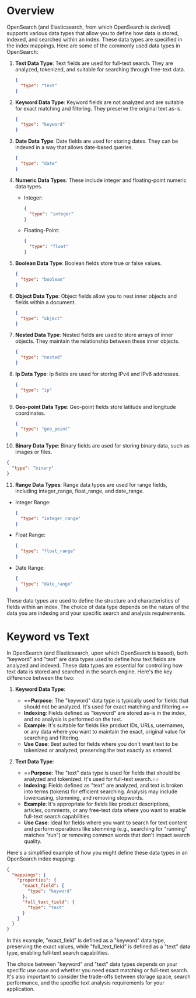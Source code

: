# Overview

OpenSearch (and Elasticsearch, from which OpenSearch is derived) supports various data types that allow you to define how data is stored, indexed, and searched within an index. These data types are specified in the index mappings. Here are some of the commonly used data types in OpenSearch:

1. **Text Data Type**: Text fields are used for full-text search. They are analyzed, tokenized, and suitable for searching through free-text data.

   ```json
   {
     "type": "text"
   }
   ```

2. **Keyword Data Type**: Keyword fields are not analyzed and are suitable for exact matching and filtering. They preserve the original text as-is.

   ```json
   {
     "type": "keyword"
   }
   ```

3. **Date Data Type**: Date fields are used for storing dates. They can be indexed in a way that allows date-based queries.

   ```json
   {
     "type": "date"
   }
   ```

4. **Numeric Data Types**: These include integer and floating-point numeric data types.

   - Integer:
     ```json
     {
       "type": "integer"
     }
     ```

   - Floating-Point:
     ```json
     {
       "type": "float"
     }
     ```

5. **Boolean Data Type**: Boolean fields store true or false values.

   ```json
   {
     "type": "boolean"
   }
   ```

6. **Object Data Type**: Object fields allow you to nest inner objects and fields within a document.

   ```json
   {
     "type": "object"
   }
   ```

7. **Nested Data Type**: Nested fields are used to store arrays of inner objects. They maintain the relationship between these inner objects.

   ```json
   {
     "type": "nested"
   }
   ```

8. **Ip Data Type**: Ip fields are used for storing IPv4 and IPv6 addresses.

   ```json
   {
     "type": "ip"
   }
   ```

9. **Geo-point Data Type**: Geo-point fields store latitude and longitude coordinates.

   ```json
   {
     "type": "geo_point"
   }
   ```

10. **Binary Data Type**: Binary fields are used for storing binary data, such as images or files.

   ```json
   {
     "type": "binary"
   }
   ```

11. **Range Data Types**: Range data types are used for range fields, including integer_range, float_range, and date_range.

   - Integer Range:
     ```json
     {
       "type": "integer_range"
     }
     ```

   - Float Range:
     ```json
     {
       "type": "float_range"
     }
     ```

   - Date Range:
     ```json
     {
       "type": "date_range"
     }
     ```

These data types are used to define the structure and characteristics of fields within an index. The choice of data type depends on the nature of the data you are indexing and your specific search and analysis requirements.
# Keyword vs Text
In OpenSearch (and Elasticsearch, upon which OpenSearch is based), both "keyword" and "text" are data types used to define how text fields are analyzed and indexed. These data types are essential for controlling how text data is stored and searched in the search engine. Here's the key difference between the two:

1. **Keyword Data Type**:
   - ==**Purpose**: The "keyword" data type is typically used for fields that should not be analyzed. It's used for exact matching and filtering.==
   - **Indexing**: Fields defined as "keyword" are stored as-is in the index, and no analysis is performed on the text.
   - **Example**: It's suitable for fields like product IDs, URLs, usernames, or any data where you want to maintain the exact, original value for searching and filtering.
   - **Use Case**: Best suited for fields where you don't want text to be tokenized or analyzed, preserving the text exactly as entered.

2. **Text Data Type**:
   - ==**Purpose**: The "text" data type is used for fields that should be analyzed and tokenized. It's used for full-text search.==
   - **Indexing**: Fields defined as "text" are analyzed, and text is broken into terms (tokens) for efficient searching. Analysis may include lowercasing, stemming, and removing stopwords.
   - **Example**: It's appropriate for fields like product descriptions, articles, comments, or any free-text data where you want to enable full-text search capabilities.
   - **Use Case**: Ideal for fields where you want to search for text content and perform operations like stemming (e.g., searching for "running" matches "run") or removing common words that don't impact search quality.

Here's a simplified example of how you might define these data types in an OpenSearch index mapping:

```json
{
  "mappings": {
    "properties": {
      "exact_field": {
        "type": "keyword"
      },
      "full_text_field": {
        "type": "text"
      }
    }
  }
}
```

In this example, "exact_field" is defined as a "keyword" data type, preserving the exact values, while "full_text_field" is defined as a "text" data type, enabling full-text search capabilities.

The choice between "keyword" and "text" data types depends on your specific use case and whether you need exact matching or full-text search. It's also important to consider the trade-offs between storage space, search performance, and the specific text analysis requirements for your application.
